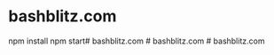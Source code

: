 # bashblitz.com
npm install
npm start#   b a s h b l i t z . c o m  
 #   b a s h b l i t z . c o m  
 #   b a s h b l i t z . c o m  
 